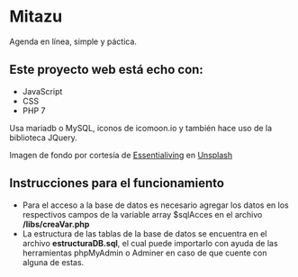 # Mitazu
Agenda en línea, simple y páctica.

Este proyecto web está echo con:
-----------------------------------------------------------------------------
 - JavaScript
 - CSS
 - PHP 7

Usa mariadb o MySQL, iconos de icomoon.io y también hace uso de la biblioteca JQuery.

Imagen de fondo por cortesía de <a id="un_pic" href="https://unsplash.com/@essentialiving" target="_blank">Essentialiving</a> en <a id="un_pic" href="https://unsplash.com" target="_blank">Unsplash</a>

Instrucciones para el funcionamiento
-----------------------------------------------------------------------------
 - Para el acceso a la base de datos es necesario agregar los datos en los respectivos campos de la variable array $sqlAcces en el archivo <b>/libs/creaVar.php</b>
 - La estructura de las tablas de la base de datos se encuentra en el archivo <b>estructuraDB.sql</b>, el cual puede importarlo con ayuda de las herramientas phpMyAdmin o Adminer en caso de que cuente con alguna de estas.
